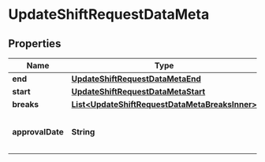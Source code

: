

# UpdateShiftRequestDataMeta


## Properties

| Name | Type | Description | Notes |
|------------ | ------------- | ------------- | -------------|
|**end** | [**UpdateShiftRequestDataMetaEnd**](UpdateShiftRequestDataMetaEnd.md) |  |  [optional] |
|**start** | [**UpdateShiftRequestDataMetaStart**](UpdateShiftRequestDataMetaStart.md) |  |  [optional] |
|**breaks** | [**List&lt;UpdateShiftRequestDataMetaBreaksInner&gt;**](UpdateShiftRequestDataMetaBreaksInner.md) |  |  [optional] |
|**approvalDate** | **String** | The approval date for the shift. |  [optional] |




